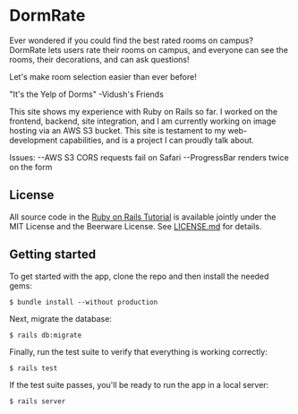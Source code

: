 # DormRate

Ever wondered if you could find the best rated rooms on campus? DormRate lets users rate their rooms on campus, and everyone can see the rooms, their decorations, and can ask questions!

Let's make room selection easier than ever before!


"It's the Yelp of Dorms"
-Vidush's Friends

This site shows my experience with Ruby on Rails so far. I worked on the frontend, backend, site integration, and I am currently working on image hosting via an AWS S3 bucket. This site is testament to my web-development capabilities, and is a project I can proudly talk about.

Issues:
--AWS S3 CORS requests fail on Safari
--ProgressBar renders twice on the form

## License

All source code in the [Ruby on Rails Tutorial](https://www.railstutorial.org/)
is available jointly under the MIT License and the Beerware License. See
[LICENSE.md](LICENSE.md) for details.

## Getting started

To get started with the app, clone the repo and then install the needed gems:

```
$ bundle install --without production
```

Next, migrate the database:

```
$ rails db:migrate
```

Finally, run the test suite to verify that everything is working correctly:

```
$ rails test
```

If the test suite passes, you'll be ready to run the app in a local server:

```
$ rails server
```
